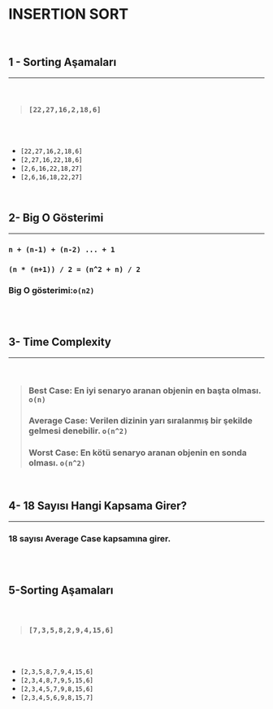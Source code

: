 # **INSERTION SORT** 

<br />

## **1 - Sorting Aşamaları**
***
<br />

>### `[22,27,16,2,18,6]`
<br />
<br />

* `[22,27,16,2,18,6]`
* `[2,27,16,22,18,6]`
* `[2,6,16,22,18,27]`
* `[2,6,16,18,22,27]`

<br />

## **2- Big O Gösterimi**
***
### `n + (n-1) + (n-2) ... + 1`
### `(n * (n+1)) / 2 = (n^2 + n) / 2  `
### Big O gösterimi:`o(n2)`

<br />
<br />

## **3- Time Complexity**
***
<br />

>### Best Case: En iyi senaryo aranan objenin en başta olması. `o(n)`
>### Average Case: Verilen dizinin yarı sıralanmış bir şekilde gelmesi denebilir. `o(n^2)`
>### Worst Case: En kötü senaryo aranan objenin en sonda olması. `o(n^2)`
<br />

## **4- 18 Sayısı Hangi Kapsama Girer?**
***
### **18 sayısı Average Case kapsamına girer.**

<br />
<br />

## **5-Sorting Aşamaları**
<br />

>### `[7,3,5,8,2,9,4,15,6]` 
<br />
<br />

* `[2,3,5,8,7,9,4,15,6]`
* `[2,3,4,8,7,9,5,15,6]`
* `[2,3,4,5,7,9,8,15,6]`
* `[2,3,4,5,6,9,8,15,7]`

